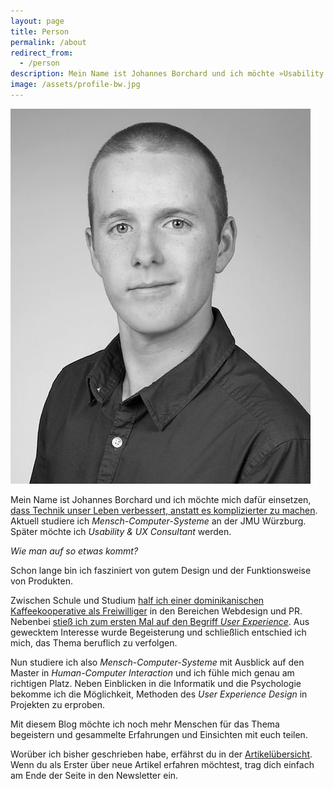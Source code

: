 ```yaml
---
layout: page
title: Person
permalink: /about
redirect_from:
  - /person
description: Mein Name ist Johannes Borchard und ich möchte »Usability & User Experience Consultant« werden.
image: /assets/profile-bw.jpg
---
```


<img src="/assets/profile-bw.jpg" alt="Profilbild" id="profile-picture">

Mein Name ist Johannes Borchard und ich möchte mich dafür einsetzen, [dass Technik unser Leben verbessert, anstatt es komplizierter zu machen](http://www.usabilityreport.de/manifest). Aktuell studiere ich _Mensch-Computer-Systeme_ an der JMU Würzburg. Später möchte ich _Usability & UX Consultant_ werden.

_Wie man auf so etwas kommt?_

Schon lange bin ich fasziniert von gutem Design und der Funktionsweise von Produkten.

Zwischen Schule und Studium [half ich einer dominikanischen Kaffeekooperative als Freiwilliger](http://impacto-cultural.tumblr.com) in den Bereichen Webdesign und PR. Nebenbei [stieß ich zum ersten Mal auf den Begriff _User Experience_](http://www.usabilityreport.de/anfang). Aus gewecktem Interesse wurde Begeisterung und schließlich entschied ich mich, das Thema beruflich zu verfolgen.

Nun studiere ich also _Mensch-Computer-Systeme_ mit Ausblick auf den Master in _Human-Computer Interaction_ und ich fühle mich genau am richtigen Platz. Neben Einblicken in die Informatik und die Psychologie bekomme ich die Möglichkeit, Methoden des _User Experience Design_ in Projekten zu erproben.

Mit diesem Blog möchte ich noch mehr Menschen für das Thema begeistern und gesammelte Erfahrungen und Einsichten mit euch teilen.

Worüber ich bisher geschrieben habe, erfährst du in der [Artikelübersicht](http://www.usabilityreport.de/articles). Wenn du als Erster über neue Artikel erfahren möchtest, trag dich einfach am Ende der Seite in den Newsletter ein.
